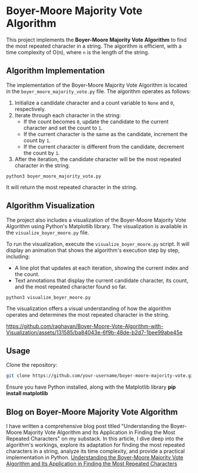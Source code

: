 # Boyer-Moore Majority Vote Algorithm

This project implements the **Boyer-Moore Majority Vote Algorithm** to find the most repeated character in a string. The algorithm is efficient, with a time complexity of O(n), where `n` is the length of the string.

## Algorithm Implementation

The implementation of the Boyer-Moore Majority Vote Algorithm is located in the `boyer_moore_majority_vote.py` file. The algorithm operates as follows:

1. Initialize a candidate character and a count variable to `None` and `0`, respectively.
2. Iterate through each character in the string:
   - If the count becomes `0`, update the candidate to the current character and set the count to `1`.
   - If the current character is the same as the candidate, increment the count by `1`.
   - If the current character is different from the candidate, decrement the count by `1`.
3. After the iteration, the candidate character will be the most repeated character in the string.

```
python3 boyer_moore_majority_vote.py
```
It will return the most repeated character in the string.

## Algorithm Visualization

The project also includes a visualization of the Boyer-Moore Majority Vote Algorithm using Python's Matplotlib library. The visualization is available in the `visualize_boyer_moore.py` file.

To run the visualization, execute the `visualize_boyer_moore.py` script. It will display an animation that shows the algorithm's execution step by step, including:

- A line plot that updates at each iteration, showing the current index and the count.
- Text annotations that display the current candidate character, its count, and the most repeated character found so far.

```
python3 visualize_boyer_moore.py
```
The visualization offers a visual understanding of how the algorithm operates and determines the most repeated character in the string.


https://github.com/raghavan/Boyer-Moore-Vote-Algorithm-with-Visualization/assets/131585/ba84043e-6f9b-48de-b2d7-1bee99abe45e


## Usage

Clone the repository:

```bash
git clone https://github.com/your-username/boyer-moore-majority-vote.git
```

Ensure you have Python installed, along with the Matplotlib library 
**pip install matplotlib**

## Blog on Boyer-Moore Majority Vote Algorithm

I have written a comprehensive blog post titled "Understanding the Boyer-Moore Majority Vote Algorithm and Its Application in Finding the Most Repeated Characters" on my substack. In this article, I dive deep into the algorithm's workings, explore its adaptation for finding the most repeated characters in a string, analyze its time complexity, and provide a practical implementation in Python.
[Understanding the Boyer-Moore Majority Vote Algorithm and Its Application in Finding the Most Repeated Characters](https://devden.raghavan.studio/p/boyer-moore-majority-vote-algorithm)
